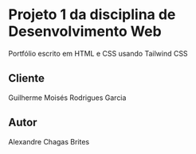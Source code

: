 # Projeto 1 da disciplina de Desenvolvimento Web

Portfólio escrito em HTML e CSS usando Tailwind CSS

## Cliente

Guilherme Moisés Rodrigues Garcia

## Autor

Alexandre Chagas Brites